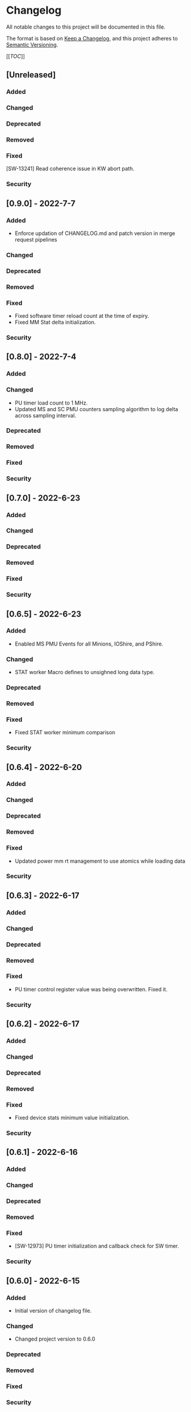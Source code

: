 # Changelog
All notable changes to this project will be documented in this file.

The format is based on [Keep a Changelog](https://keepachangelog.com/en/1.0.0/),
and this project adheres to [Semantic Versioning](https://semver.org/spec/v2.0.0.html).

[[_TOC_]]
## [Unreleased]
### Added
### Changed
### Deprecated
### Removed
### Fixed
[SW-13241] Read coherence issue in KW abort path.
### Security

## [0.9.0] - 2022-7-7
### Added
- Enforce updation of CHANGELOG.md and patch version in merge request pipelines
### Changed
### Deprecated
### Removed
### Fixed
- Fixed software timer reload count at the time of expiry.
- Fixed MM Stat delta initialization.
### Security

## [0.8.0] - 2022-7-4
### Added
### Changed
- PU timer load count to 1 MHz.
- Updated MS and SC PMU counters sampling algorithm to log delta across sampling interval.
### Deprecated
### Removed
### Fixed
### Security

## [0.7.0]  - 2022-6-23
### Added
### Changed
### Deprecated
### Removed
### Fixed
### Security

## [0.6.5]  - 2022-6-23
### Added
- Enabled MS PMU Events for all Minions, IOShire, and PShire.
### Changed
- STAT worker Macro defines to unsighned long data type.
### Deprecated
### Removed
### Fixed
- Fixed STAT worker minimum comparison
### Security

## [0.6.4]  - 2022-6-20
### Added
### Changed
### Deprecated
### Removed
### Fixed
- Updated power mm rt management to use atomics while loading data
### Security

## [0.6.3]  - 2022-6-17
### Added
### Changed
### Deprecated
### Removed
### Fixed
- PU timer control register value was being overwritten. Fixed it.
### Security

## [0.6.2] - 2022-6-17
### Added
### Changed
### Deprecated
### Removed
### Fixed
- Fixed device stats minimum value initialization.
### Security

## [0.6.1] - 2022-6-16
### Added
### Changed
### Deprecated
### Removed
### Fixed
- [SW-12973] PU timer initialization and callback check for SW timer.
### Security

## [0.6.0] - 2022-6-15
### Added
- Initial version of changelog file.
### Changed
- Changed project version to 0.6.0
### Deprecated
### Removed
### Fixed
### Security
